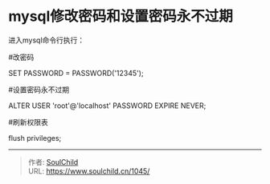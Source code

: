 # mysql修改密码和设置密码永不过期

<!--more-->
进入mysql命令行执行：

#改密码

SET PASSWORD = PASSWORD('12345');

#设置密码永不过期

ALTER USER 'root'@'localhost' PASSWORD EXPIRE NEVER;

#刷新权限表

flush privileges;


---

> 作者: [SoulChild](https://www.soulchild.cn)  
> URL: https://www.soulchild.cn/1045/  

